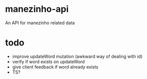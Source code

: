 # manezinho-api
An API for manezinho related data


# todo
- improve updateWord mutation (awkward way of dealing with id)
- verify if word exists on updateWord
- give client feedback if word already exists
- TS?